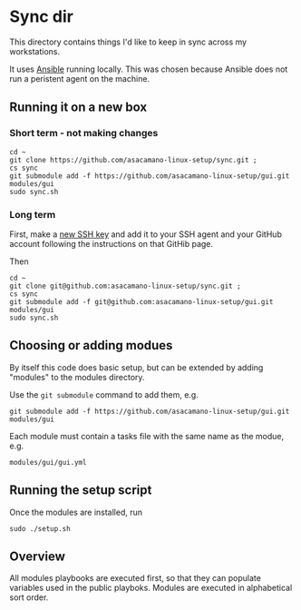 # Sync dir

This directory contains things I'd like to keep in sync across my workstations.

It uses [Ansible](http://ansible.com) running locally. This was chosen because
Ansible does not run a peristent agent on the machine.

## Running it on a new box

### Short term - not making changes

```
cd ~
git clone https://github.com/asacamano-linux-setup/sync.git ;
cs sync
git submodule add -f https://github.com/asacamano-linux-setup/gui.git modules/gui
sudo sync.sh
```

### Long term

First, make a [new SSH
key](https://docs.github.com/en/authentication/connecting-to-github-with-ssh/generating-a-new-ssh-key-and-adding-it-to-the-ssh-agent)
and add it to your SSH agent and your GitHub account following the instructions
on that GitHib page.

Then

```
cd ~
git clone git@github.com:asacamano-linux-setup/sync.git ;
cs sync
git submodule add -f git@github.com:asacamano-linux-setup/gui.git modules/gui
sudo sync.sh
```

## Choosing or adding modues

By itself this code does basic setup, but can be extended by adding "modules"
to the modules directory.

Use the `git submodule` command to add them, e.g.

```
git submodule add -f https://github.com/asacamano-linux-setup/gui.git modules/gui
```

Each module must contain a tasks file with the same name as the modue, e.g.

```
modules/gui/gui.yml
```

## Running the setup script

Once the modules are installed, run

```
sudo ./setup.sh
```

## Overview

All modules playbooks are executed first, so that they can populate variables
used in the public playboks. Modules are executed in alphabetical sort order.
